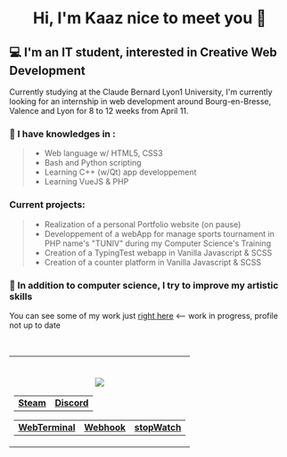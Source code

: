 # <p align="center">Hi, I'm Kaaz nice to meet you 👋</p>

<base target="_blank">

## **:computer: I'm an IT student, interested in Creative Web Development**

Currently studying at the Claude Bernard Lyon1 University, I'm currently looking for an internship in web development around Bourg-en-Bresse, Valence and Lyon for 8 to 12 weeks from April 11.

  
### :mag_right: I have knowledges in :
> * Web language w/ HTML5, CSS3 <br />
> * Bash and Python scripting <br />
> * Learning C++ (w/Qt) app developpement
> * Learning VueJS & PHP

### Current projects: 


> * Realization of a personal Portfolio website (on pause)
> * Developpement of a webApp for manage sports tournament in PHP name's "TUNIV" during my Computer Science's Training
> * Creation of a TypingTest webapp in Vanilla Javascript & SCSS
> * Creation of a counter platform in Vanilla Javascript & SCSS

### :pencil: In addition to computer science, I try to improve my artistic skills
You can see some of my work just [right here](https://kaazdw.artstation.com/projects) <-- work in progress, profile not up to date


<br>
<!-- <p align="center">
  <strong><a href="https://kaazdw.github.io/terminal" target="_blank">WebTerminal</a></strong> |
  <strong><a href="">Personnal Website</a></strong>
  <strong><a href="https://steamcommunity.com/id/kaazdw">Steam</a></strong> | 
  <strong><a href="https://discord.com/users/258587080970600458">Discord</a></strong>
</p>
<br> -->


<!-- [Visitor Count](https://profile-counter.glitch.me/KaazDW/count.svg) -->
<!--   Views counter <br> -->
<!--   <img src="https://profile-counter.glitch.me/KaazDW/count.svg"><br>
  [](https://komarev.com/ghpvc/?username=KaazDW) -->

<table align=center>
  <tr>
    <td>
      <p align=center>
        <br>
        <img src="https://komarev.com/ghpvc/?username=KaazDW">
      </p>
      <table align=center>
        <tr>
          <td>
            <strong><a href="https://steamcommunity.com/id/kaazdw">Steam</a></strong>
          </td>
          <td>
            <strong><a href="https://discord.com/users/258587080970600458">Discord</a></strong>
          </td>
        </tr>
      </table>
      <table align=center>  
        <tr>
          <td>
            <strong><a href="https://kaazdw.github.io/terminal" target="_blank">WebTerminal</a></strong>
          </td>
          <td>
            <strong><a href="https://steamcommunity.com/id/kaazdw">Webhook</a></strong>
          </td>
          <td>
            <strong><a href="https://discord.com/users/258587080970600458">stopWatch</a></strong>
          </td>
        </tr>
      </table>
    </td>
  </tr>
</table>
<!--
[Textde du lien](http://tiny.cc/adressedulien)
💻 :computer:🔎 :mag_right:📫 :mailbox:📚 :books:🎮 :video_game:🚀 :rocket:
https://bit.ly/3x7Jfdv

```
```

-->
